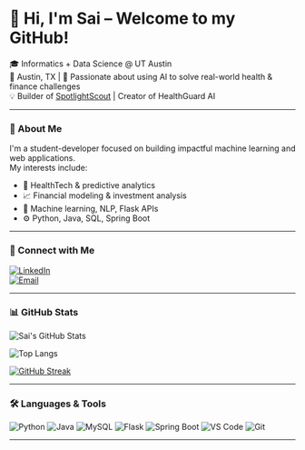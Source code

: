 # 👋 Hi, I'm Sai – Welcome to my GitHub!

🎓 Informatics + Data Science @ UT Austin  
📍 Austin, TX | 🧠 Passionate about using AI to solve real-world health & finance challenges  
💡 Builder of [SpotlightScout](https://github.com/TheSaiEaranti/SpotlightScout.git) | Creator of HealthGuard AI

---

### 🧠 About Me

I'm a student-developer focused on building impactful machine learning and web applications.  
My interests include:
- 🧬 HealthTech & predictive analytics  
- 📈 Financial modeling & investment analysis  
- 🧠 Machine learning, NLP, Flask APIs  
- ⚙️ Python, Java, SQL, Spring Boot

---

### 🔗 Connect with Me

[![LinkedIn](https://img.shields.io/badge/-LinkedIn-blue?style=for-the-badge&logo=Linkedin&logoColor=white)](https://www.linkedin.com/in/thesaiearanti/)  
[![Email](https://img.shields.io/badge/Gmail-D14836?style=for-the-badge&logo=gmail&logoColor=white)](mailto:saipreetam.earanti@utexas.edu)

---

### 📊 GitHub Stats

![Sai's GitHub Stats](https://github-readme-stats.vercel.app/api?username=TheSaiEaranti&show_icons=true&theme=react&hide_title=false)

![Top Langs](https://github-readme-stats.vercel.app/api/top-langs/?username=TheSaiEaranti&layout=compact&theme=react)

[![GitHub Streak](https://streak-stats.demolab.com?user=TheSaiEaranti&theme=react)](https://git.io/streak-stats)

---

### 🛠️ Languages & Tools

![Python](https://img.shields.io/badge/-Python-3776AB?style=flat&logo=python&logoColor=white)
![Java](https://img.shields.io/badge/-Java-007396?style=flat&logo=java&logoColor=white)
![MySQL](https://img.shields.io/badge/-MySQL-4479A1?style=flat&logo=mysql&logoColor=white)
![Flask](https://img.shields.io/badge/-Flask-000000?style=flat&logo=flask)
![Spring Boot](https://img.shields.io/badge/-SpringBoot-6DB33F?style=flat&logo=spring-boot&logoColor=white)
![VS Code](https://img.shields.io/badge/-VSCode-007ACC?style=flat&logo=visual-studio-code&logoColor=white)
![Git](https://img.shields.io/badge/-Git-F05032?style=flat&logo=git&logoColor=white)

---

<!-- Visit https://github.com/anuraghazra/github-readme-stats and https://github.com/denvercoder1/github-readme-streak-stats for more custom options -->


<!--
**TheSaiEaranti/TheSaiEaranti** is a ✨ _special_ ✨ repository because its `README.md` (this file) appears on your GitHub profile.

Here are some ideas to get you started:

- 🔭 I’m currently working on ...
- 🌱 I’m currently learning ...
- 👯 I’m looking to collaborate on ...
- 🤔 I’m looking for help with ...
- 💬 Ask me about ...
- 📫 How to reach me: ...
- 😄 Pronouns: ...
- ⚡ Fun fact: ...
-->
